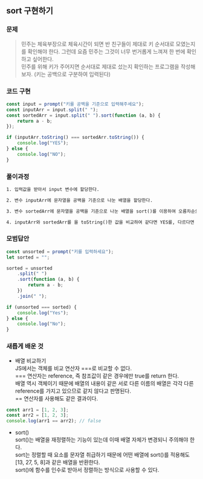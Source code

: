 ## sort 구현하기

### 문제

> 민주는 체육부장으로 체육시간이 되면 반 친구들이 제대로 키 순서대로 모였는지를 확인해야 한다. 그런데 요즘 민주는 그것이 너무 번거롭게 느껴져 한 번에 확인하고 싶어한다.<br>민주를 위해 키가 주어지면 순서대로 제대로 섰는지 확인하는 프로그램을 작성해보자. (키는 공백으로 구분하여 입력된다)

### 코드 구현

```js
const input = prompt("키를 공백을 기준으로 입력해주세요");
const inputArr = input.split(" ");
const sortedArr = input.split(" ").sort(function (a, b) {
    return a - b;
});

if (inputArr.toString() === sortedArr.toString()) {
    console.log("YES");
} else {
    console.log("NO");
}
```

### 풀이과정

```txt
1. 입력값을 받아서 input 변수에 할당한다.

2. 변수 inputArr에 문자열을 공백을 기준으로 나눈 배열을 할당한다.

3. 변수 sortedArr에 문자열을 공백을 기준으로 나눈 배열을 sort()를 이용하여 오름차순으로 정리한 배열을 할당한다.

4. inputArr와 sortedArr를 을 toString()한 값을 비교하여 같다면 YES를, 다르다면 NO를 출력한다. (sort()는 정렬할 때 요소를 문자열 취급하기 때문에 수를 오름차순으로 변경하지 못하는 경우가 발생할 수 있다)
```

### 모범답안

```js
const unsorted = prompt("키를 입력하세요");
let sorted = "";

sorted = unsorted
    .split(" ")
    .sort(function (a, b) {
        return a - b;
    })
    .join(" ");

if (unsorted === sorted) {
    console.log("Yes");
} else {
    console.log("No");
}
```

### 새롭게 배운 것

-   배열 비교하기<br>
    JS에서는 객체를 비교 연산자 ===로 비교할 수 없다. <br>
    === 연산자는 reference, 즉 참조값이 같은 경우에만 true를 return 한다.<br>
    배열 역시 객체이기 때문에 배열의 내용이 같은 서로 다른 이름의 배열은 각각 다른 reference를 가지고 있으므로 같지 않다고 판명된다.<br>
    == 연산자를 사용해도 같은 결과이다.

```js
const arr1 = [1, 2, 3];
const arr2 = [1, 2, 3];
console.log(arr1 == arr2); // false
```

-   sort()<br>
    sort()는 배열을 재정렬하는 기능이 있는데 이때 배열 자체가 변경되니 주의해야 한다.<br>
    sort는 정렬할 때 요소를 문자열 취급하기 때문에 어떤 배열에 sort()를 적용해도 [13, 27, 5, 8]과 같은 배열을 반환한다.<br>
    sort()에 함수를 인수로 받아서 정렬하는 방식으로 사용할 수 있다.<br>
